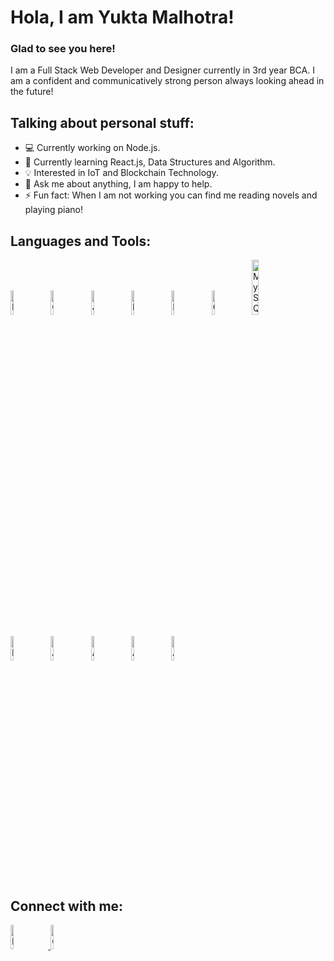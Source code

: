 <h1> Hola, I am Yukta Malhotra! </h1>

<h3> Glad to see you here! </h3>

I am a Full Stack Web Developer and Designer currently in 3rd year BCA. I am a confident and communicatively strong person always looking ahead in the future!

<h2> Talking about personal stuff: </h2>

- 💻 Currently working on Node.js.
- 📖 Currently learning React.js, Data Structures and Algorithm.
- 💡 Interested in IoT and Blockchain Technology.
- 💬 Ask me about anything, I am happy to help.
- ⚡ Fun fact: When I am not working you can find me reading novels and playing piano!

<h2> Languages and Tools: </h2>

<style>
    img{
        padding-right: 10px;
    }
</style>

<img src = "Logos/html.png" alt = "HTML" height = "10%">
<img src = "Logos/css.png" alt = "CSS" height = "10%">
<img src = "Logos/js.png" alt = "JavaScript" height = "10%">
<img src = "Logos/nodejs.png" alt = "NodeJs" height = "10%">
<img src = "Logos/reactjs.png" alt = "ReactJs" height = "10%">
<img src = "Logos/cpp.png" alt = "C++" height = "10%">
<img src = "Logos/mysql.png" alt = "MySQL" height = "15%">
<br> <br>
<img src = "Logos/azure.png" alt = "Microsoft Azure" height = "10%">
<img src = "Logos/ai.png" alt = "Adobe Illustrator" height = "10%">
<img src = "Logos/id.png" alt = "Adobe InDesign" height = "10%">
<img src = "Logos/ps.png" alt = "Adobe Photoshop" height = "10%">
<img src = "Logos/xd.png" alt = "Adobe XD" height = "10%">

<h2> Connect with me: </h2>

<a href = "https://www.linkedin.com/in/yukta-malhotra-3740ab222/" target = "_blank"> <img src = "Logos/linkedin.png" alt = "Linkedin Profile" height = "10%"> </a>
<a href = "mailto:yukta.51202.malhotra@gmail.com"> <img src = "Logos/gmail.png" alt = "Gmail" height = "10%"> </a>